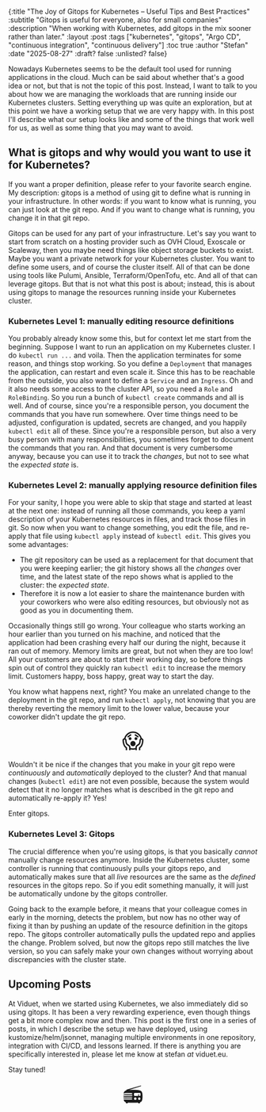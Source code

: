 {:title "The Joy of Gitops for Kubernetes – Useful Tips and Best Practices"
 :subtitle "Gitops is useful for everyone, also for small companies"
 :description "When working with Kubernetes, add gitops in the mix sooner rather than later."
 :layout :post
 :tags ["kubernetes", "gitops", "Argo CD", "continuous integration", "continuous delivery"]
 :toc true
 :author "Stefan"
 :date "2025-08-27"
 :draft? false
 :unlisted? false}

 <!-- mention something about experience report in (sub)title/desc? -->

Nowadays Kubernetes seems to be the default tool used for running applications
in the cloud. Much can be said about whether that's a good idea or not, but that
is not the topic of this post. Instead, I want to talk to you about how we are
managing the workloads that are running inside our Kubernetes clusters. Setting
everything up was quite an exploration, but at this point we have a working
setup that we are very happy with. In this post I'll describe what our setup
looks like and some of the things that work well for us, as well as some thing
that you may want to avoid.

<!--more-->

## What is gitops and why would you want to use it for Kubernetes?

If you want a proper definition, please refer to your favorite search engine. My
description: gitops is a method of using git to define what is running in your
infrastructure. In other words: if you want to know what is running, you can
just look at the git repo. And if you want to change what is running, you change
it in that git repo.

Gitops can be used for any part of your infrastructure. Let's say you want to
start from scratch on a hosting provider such as OVH Cloud, Exoscale or
Scaleway, then you maybe need things like object storage buckets to exist. Maybe
you want a private network for your Kubernetes cluster. You want to define some
users, and of course the cluster itself. All of that can be done using tools
like Pulumi, Ansible, Terraform/OpenTofu, etc. And all of that can leverage
gitops. But that is not what this post is about; instead, this is about
using gitops to manage the resources running inside your Kubernetes cluster.

### Kubernetes Level 1: manually editing resource definitions

You probably already know some this, but for context let me start from the
beginning. Suppose I want to run an application on my Kubernetes cluster. I do
`kubectl run ...` and voila. Then the application terminates for some reason,
and things stop working. So you define a `Deployment` that manages the
application, can restart and even scale it. Since this has to be reachable from
the outside, you also want to define a `Service` and an `Ingress`. Oh and it
also needs some access to the cluster API, so you need a `Role` and
`RoleBinding`. So you run a bunch of `kubectl create` commands and all is well.
And of course, since you're a responsible person, you document the commands that
you have run somewhere. Over time things need to be adjusted, configuration is
updated, secrets are changed, and you happily `kubectl edit` all of these.
Since you're a responsible person, but also a very busy person with many
responsibilities, you sometimes forget to document the commands that you ran.
And that document is very cumbersome anyway, because you can use it to track the
_changes_, but not to see what the _expected state_ is.

### Kubernetes Level 2: manually applying resource definition files

For your sanity, I hope you were able to skip that stage and started at least at
the next one: instead of running all those commands, you keep a yaml description
of your Kubernetes resources in files, and track those files in git. So now when
you want to change something, you edit the file, and re-apply that file using
`kubectl apply` instead of `kubectl edit`. This gives you some advantages:

- The git repository can be used as a replacement for that document that you
  were keeping earlier; the git history shows all the _changes_ over time, and
  the latest state of the repo shows what is applied to the cluster: the
  _expected state_.
- Therefore it is now a lot easier to share the maintenance burden with your
  coworkers who were also editing resources, but obviously not as good as you in
  documenting them.

Occasionally things still go wrong. Your colleague who starts working an hour
earlier than you turned on his machine, and noticed that the application had
been crashing every half our during the night, because it ran out of memory.
Memory limits are great, but not when they are too low! All your customers are
about to start their working day, so before things spin out of control they
quickly ran `kubectl edit` to increase the memory limit. Customers happy, boss
happy, great way to start the day.

You know what happens next, right? You make an unrelated change to the
deployment in the git repo, and run `kubectl apply`, not knowing that you are
thereby reverting the memory limit to the lower value, because your coworker
didn't update the git repo.

<div style="text-align: center; font-size: 3em;" title="oh no!">😱</div>

Wouldn't it be nice if the changes that you make in your git repo were
_continuously_ and _automatically_ deployed to the cluster? And that manual
changes (`kubectl edit`) are not even possible, because the system would detect
that it no longer matches what is described in the git repo and automatically
re-apply it? Yes!

Enter gitops.

### Kubernetes Level 3: Gitops

The crucial difference when you're using gitops, is that you basically _cannot_
manually change resources anymore. Inside the Kubernetes cluster, some
controller is running that continuously pulls your gitops repo, and
automatically makes sure that all _live_ resources are the same as the _defined_
resources in the gitops repo. So if you edit something manually, it will just be
automatically undone by the gitops controller.

Going back to the example before, it means that your colleague comes in early in
the morning, detects the problem, but now has no other way of fixing it than by
pushing an update of the resource definition in the gitops repo. The gitops
controller automatically pulls the updated repo and applies the change. Problem
solved, but now the gitops repo still matches the live version, so you can
safely make your own changes without worrying about discrepancies with the
cluster state.

## Upcoming Posts

At Viduet, when we started using Kubernetes, we also immediately did so using
gitops. It has been a very rewarding experience, even though things get a bit
more complex now and then. This post is the first one in a series of posts, in
which I describe the setup we have deployed, using kustomize/helm/jsonnet,
managing multiple environments in one repository, integration with CI/CD, and
lessons learned. If there is anything you are specifically interested in, please
let me know at stefan _at_ viduet.eu.

Stay tuned!

<div style="text-align: center; font-size: 3em;" title="Stay tuned!">📻</div>

<!-- end matter -->

